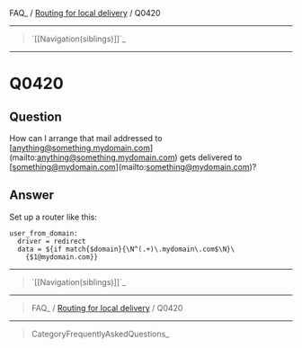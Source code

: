 FAQ\_ / [Routing for local delivery](FAQ/Routing_for_local_delivery) /
Q0420

* * * * *

> \`[[Navigation(siblings)]]\`\_

* * * * *

Q0420
=====

Question
--------

How can I arrange that mail addressed to
[[anything@something.mydomain.com](mailto:anything@something.mydomain.com)](mailto:anything@something.mydomain.com)
gets delivered to
[[something@mydomain.com](mailto:something@mydomain.com)](mailto:something@mydomain.com)?

Answer
------

Set up a router like this:

    user_from_domain:
      driver = redirect
      data = ${if match{$domain}{\N^(.+)\.mydomain\.com$\N}\
        {$1@mydomain.com}}

* * * * *

> \`[[Navigation(siblings)]]\`\_

* * * * *

> FAQ\_ / [Routing for local delivery](FAQ/Routing_for_local_delivery) /
> Q0420

* * * * *

> CategoryFrequentlyAskedQuestions\_
